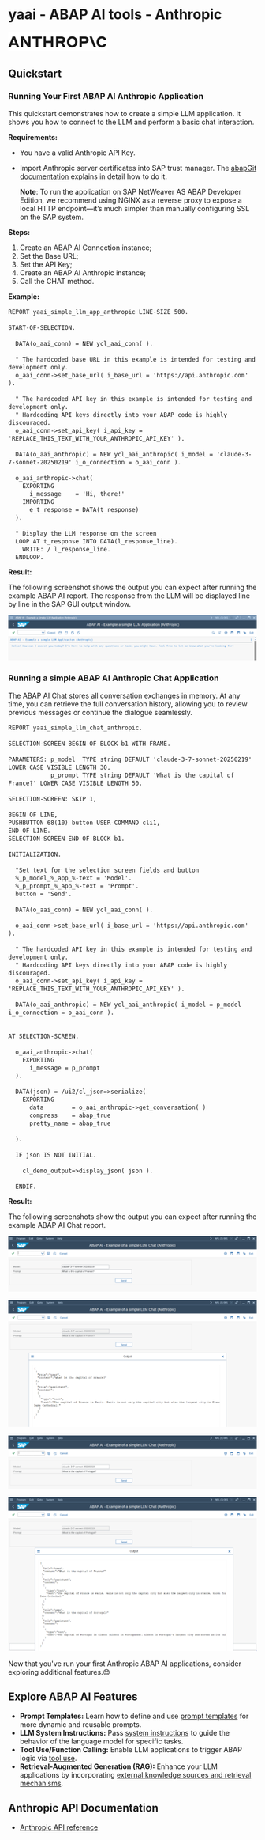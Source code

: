 # yaai - ABAP AI tools - Anthropic

<p>
  <img src="../images/anthropic_logo.svg" alt="OpenAI Logo" width="200px">
</p>

## Quickstart

### Running Your First ABAP AI Anthropic Application

This quickstart demonstrates how to create a simple LLM application. It shows you how to connect to the LLM and perform a basic chat interaction.

**Requirements:** 
*   You have a valid Anthropic API Key.
*   Import Anthropic server certificates into SAP trust manager. The [abapGit documentation](https://docs.abapgit.org/user-guide/setup/ssl-setup.html) explains in detail how to do it.

    **Note**: To run the application on SAP NetWeaver AS ABAP Developer Edition, we recommend using NGINX as a reverse proxy to expose a local HTTP endpoint—it’s much simpler than manually configuring SSL on the SAP system.

**Steps:**
1.  Create an ABAP AI Connection instance;
2.  Set the Base URL;
3.  Set the API Key;
4.  Create an ABAP AI Anthropic instance;
5.  Call the CHAT method.

**Example:**

```abap
REPORT yaai_simple_llm_app_anthropic LINE-SIZE 500.

START-OF-SELECTION.

  DATA(o_aai_conn) = NEW ycl_aai_conn( ).

  " The hardcoded base URL in this example is intended for testing and development only.
  o_aai_conn->set_base_url( i_base_url = 'https://api.anthropic.com' ).

  " The hardcoded API key in this example is intended for testing and development only.
  " Hardcoding API keys directly into your ABAP code is highly discouraged.
  o_aai_conn->set_api_key( i_api_key = 'REPLACE_THIS_TEXT_WITH_YOUR_ANTHROPIC_API_KEY' ).

  DATA(o_aai_anthropic) = NEW ycl_aai_anthropic( i_model = 'claude-3-7-sonnet-20250219' i_o_connection = o_aai_conn ).

  o_aai_anthropic->chat(
    EXPORTING
      i_message    = 'Hi, there!'
    IMPORTING
      e_t_response = DATA(t_response)
  ).

  " Display the LLM response on the screen
  LOOP AT t_response INTO DATA(l_response_line).
    WRITE: / l_response_line.
  ENDLOOP.
``` 

**Result:**

The following screenshot shows the output you can expect after running the example ABAP AI report. The response from the LLM will be displayed line by line in the SAP GUI output window.

![Output of the ABAP AI LLM quickstart application](../images/QuickstartReportRunAnthropic.png)


### Running a simple ABAP AI Anthropic Chat Application

The ABAP AI Chat stores all conversation exchanges in memory. At any time, you can retrieve the full conversation history, allowing you to review previous messages or continue the dialogue seamlessly.

```abap
REPORT yaai_simple_llm_chat_anthropic.

SELECTION-SCREEN BEGIN OF BLOCK b1 WITH FRAME.

PARAMETERS: p_model  TYPE string DEFAULT 'claude-3-7-sonnet-20250219' LOWER CASE VISIBLE LENGTH 30,
            p_prompt TYPE string DEFAULT 'What is the capital of France?' LOWER CASE VISIBLE LENGTH 50.

SELECTION-SCREEN: SKIP 1,

BEGIN OF LINE,
PUSHBUTTON 68(10) button USER-COMMAND cli1,
END OF LINE.
SELECTION-SCREEN END OF BLOCK b1.

INITIALIZATION.

  "Set text for the selection screen fields and button
  %_p_model_%_app_%-text = 'Model'.
  %_p_prompt_%_app_%-text = 'Prompt'.
  button = 'Send'.

  DATA(o_aai_conn) = NEW ycl_aai_conn( ).

  o_aai_conn->set_base_url( i_base_url = 'https://api.anthropic.com' ).

  " The hardcoded API key in this example is intended for testing and development only.
  " Hardcoding API keys directly into your ABAP code is highly discouraged.
  o_aai_conn->set_api_key( i_api_key = 'REPLACE_THIS_TEXT_WITH_YOUR_ANTHROPIC_API_KEY' ).

  DATA(o_aai_anthropic) = NEW ycl_aai_anthropic( i_model = p_model i_o_connection = o_aai_conn ).


AT SELECTION-SCREEN.

  o_aai_anthropic->chat(
    EXPORTING
      i_message = p_prompt
  ).

  DATA(json) = /ui2/cl_json=>serialize(
    EXPORTING
      data        = o_aai_anthropic->get_conversation( )
      compress    = abap_true
      pretty_name = abap_true

  ).

  IF json IS NOT INITIAL.

    cl_demo_output=>display_json( json ).

  ENDIF.
``` 

**Result:**

The following screenshots show the output you can expect after running the example ABAP AI Chat report.

![Output of the ABAP AI OpenAI Chat quickstart application](../images/QuickstartReportRunAnthropicChat_1.png)

![Output of the ABAP AI OpenAI Chat quickstart application](../images/QuickstartReportRunAnthropicChat_2.png)

![Output of the ABAP AI OpenAI Chat quickstart application](../images/QuickstartReportRunAnthropicChat_3.png)

![Output of the ABAP AI OpenAI Chat quickstart application](../images/QuickstartReportRunAnthropicChat_4.png)


Now that you've run your first Anthropic ABAP AI applications, consider exploring additional features.😊

## Explore ABAP AI Features
  - **Prompt Templates:** Learn how to define and use [prompt templates](../prompt_templates.md) for more dynamic and reusable prompts.
  - **LLM System Instructions:** Pass [system instructions](system_instructions.md) to guide the behavior of the language model for specific tasks.
  - **Tool Use/Function Calling:** Enable LLM applications to trigger ABAP logic via [tool use](function_calling.md).
  - **Retrieval-Augmented Generation (RAG):** Enhance your LLM applications by incorporating [external knowledge sources and retrieval mechanisms](../rag.md).

## Anthropic API Documentation
  - [Anthropic API reference](https://docs.anthropic.com/en/api/messages)  